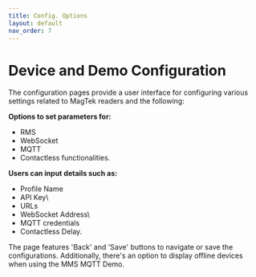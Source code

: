 ```yaml
---
title: Config. Options
layout: default
nav_order: 7
---
```


# Device and Demo Configuration

The configuration pages provide a user interface for configuring various settings related to MagTek readers and the following: 

**Options to set parameters for:**

- RMS
- WebSocket
- MQTT
- Contactless functionalities.

**Users can input details such as:**

- Profile Name
- API Key\
- URLs
- WebSocket Address\
- MQTT credentials
- Contactless Delay.

The page features 'Back' and 'Save' buttons to navigate or save the configurations.  Additionally, there's an option to display offline devices when using the MMS MQTT Demo.